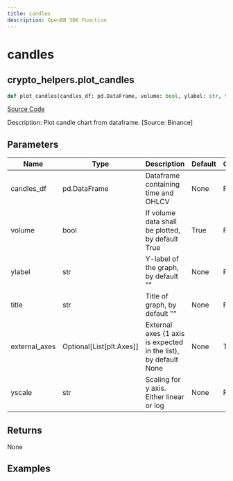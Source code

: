 ```yaml
---
title: candles
description: OpenBB SDK Function
---
```


# candles

## crypto_helpers.plot_candles

```python title='openbb_terminal/cryptocurrency/cryptocurrency_helpers.py'
def plot_candles(candles_df: pd.DataFrame, volume: bool, ylabel: str, title: str, external_axes: list[plt.Axes] | None, yscale: str) -> None:
```
[Source Code](https://github.com/OpenBB-finance/OpenBBTerminal/tree/main/openbb_terminal/cryptocurrency/cryptocurrency_helpers.py#L1469)

Description: Plot candle chart from dataframe. [Source: Binance]

## Parameters

| Name | Type | Description | Default | Optional |
| ---- | ---- | ----------- | ------- | -------- |
| candles_df | pd.DataFrame | Dataframe containing time and OHLCV | None | False |
| volume | bool | If volume data shall be plotted, by default True | True | False |
| ylabel | str | Y-label of the graph, by default "" | None | False |
| title | str | Title of graph, by default "" | None | False |
| external_axes | Optional[List[plt.Axes]] | External axes (1 axis is expected in the list), by default None | None | True |
| yscale | str | Scaling for y axis.  Either linear or log | None | False |

## Returns

None

## Examples

